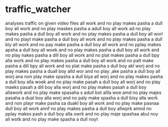 # traffic_watcher
analyses traffic on given video files
all work and no play makes pasha a dull boy
all work and no play maskes pasha a adull boy
all work ad no play makes pasha a dull boy
all work and no play makes pasha a dull boy
all worl and no playt make pasha a dull boy
all work and no play makes pasha a dull biy
all work and no pay make pasha a dull boy
all work and no pplay makes apsha a dull boy
all woek and no play makes pasha a dull boy
all work and no play nakes pasha a dill boy
all work and no plat makes pasha a dull bpy
alla work and no play makes pasha a dull boy
all work and no palt make pasha a dill bpy
all work and no plat make pasha s dull boy
akl worj and no play makes pasha a duall boy
alld wor and no play ,ake pasha a dull boy
all worj ana non play make spasha a dull biya
all worj and no play makes pasha a dull boy
alla woek and no play make pasah a dull boy
all worj and no play maeks pasah a dill boy
alla worj and no play makes pasah a dull boy
allawork and no play make spasaha s adull bot
allla woe amd no play majes pasaha a dual boy
alla worj and no paly make spasha a dull bisy
alla work and non playr make pasha sa duakl boy
all work and no play make pasnaa dull boy
all work annf no play makes pasha a dull boy
allwprk amnd no pplay makes pash a dull boy
alla owrk and no play maje spashaa abul noy
all wotk and no play make spasha a dull noyt
